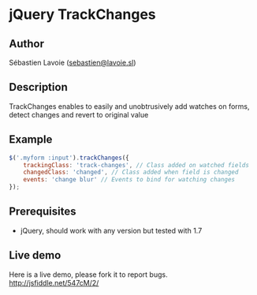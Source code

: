 # jQuery TrackChanges

## Author
Sébastien Lavoie (sebastien@lavoie.sl)

## Description
TrackChanges enables to easily and unobtrusively add watches on forms, detect changes and revert to original value

## Example
```js
$('.myform :input').trackChanges({
    trackingClass: 'track-changes', // Class added on watched fields
    changedClass: 'changed', // Class added when field is changed
    events: 'change blur' // Events to bind for watching changes
});
```

## Prerequisites
  * jQuery, should work with any version but tested with 1.7

## Live demo
Here is a live demo, please fork it to report bugs.
http://jsfiddle.net/547cM/2/
